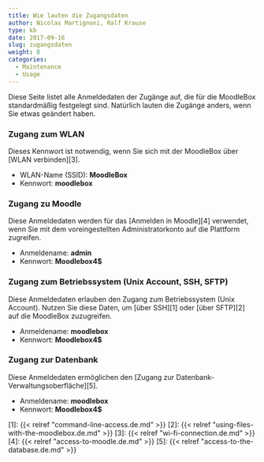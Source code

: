 ```yaml
---
title: Wie lauten die Zugangsdaten
author: Nicolas Martignoni, Ralf Krause
type: kb
date: 2017-09-16
slug: zugangsdaten
weight: 8
categories:
  - Maintenance
  - Usage
---
```

Diese Seite listet alle Anmeldedaten der Zugänge auf, die für die MoodleBox standardmäßig festgelegt sind. Natürlich lauten die Zugänge anders, wenn Sie etwas geändert haben.

### Zugang zum WLAN

Dieses Kennwort ist notwendig, wenn Sie sich mit der MoodleBox über [WLAN verbinden][3].

  * WLAN-Name (SSID): __MoodleBox__
  * Kennwort: __moodlebox__

### Zugang zu Moodle

Diese Anmeldedaten werden für das [Anmelden in Moodle][4] verwendet, wenn Sie mit dem voreingestellten Administratorkonto auf die Plattform zugreifen.

  * Anmeldename: __admin__
  * Kennwort: __Moodlebox4$__

### Zugang zum Betriebssystem (Unix Account, SSH, SFTP)

Diese Anmeldedaten erlauben den Zugang zum Betriebssystem (Unix Account). Nutzen Sie diese Daten, um [über SSH][1] oder [über SFTP][2] auf die MoodleBox zuzugreifen.

  * Anmeldename: __moodlebox__
  * Kennwort: __Moodlebox4$__

### Zugang zur Datenbank

Diese Anmeldedaten ermöglichen den [Zugang zur Datenbank-Verwaltungsoberfläche][5].

  * Anmeldename: __moodlebox__
  * Kennwort: __Moodlebox4$__

 [1]: {{< relref "command-line-access.de.md" >}}
 [2]: {{< relref "using-files-with-the-moodlebox.de.md" >}}
 [3]: {{< relref "wi-fi-connection.de.md" >}}
 [4]: {{< relref "access-to-moodle.de.md" >}}
 [5]: {{< relref "access-to-the-database.de.md" >}}
